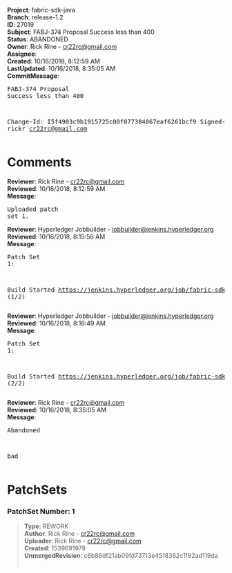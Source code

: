 <strong>Project</strong>: fabric-sdk-java<br><strong>Branch</strong>: release-1.2<br><strong>ID</strong>: 27019<br><strong>Subject</strong>: FABJ-374 Proposal Success less than 400<br><strong>Status</strong>: ABANDONED<br><strong>Owner</strong>: Rick Rine - cr22rc@gmail.com<br><strong>Assignee</strong>:<br><strong>Created</strong>: 10/16/2018, 8:12:59 AM<br><strong>LastUpdated</strong>: 10/16/2018, 8:35:05 AM<br><strong>CommitMessage</strong>:<br><pre>FABJ-374 Proposal Success less than 400

Change-Id: I5f4903c9b1915725c00f077384067eaf6261bcf9
Signed-off-by: rickr <cr22rc@gmail.com>
</pre><h1>Comments</h1><strong>Reviewer</strong>: Rick Rine - cr22rc@gmail.com<br><strong>Reviewed</strong>: 10/16/2018, 8:12:59 AM<br><strong>Message</strong>: <pre>Uploaded patch set 1.</pre><strong>Reviewer</strong>: Hyperledger Jobbuilder - jobbuilder@jenkins.hyperledger.org<br><strong>Reviewed</strong>: 10/16/2018, 8:15:56 AM<br><strong>Message</strong>: <pre>Patch Set 1:

Build Started https://jenkins.hyperledger.org/job/fabric-sdk-java-verify-x86_64/2478/ (1/2)</pre><strong>Reviewer</strong>: Hyperledger Jobbuilder - jobbuilder@jenkins.hyperledger.org<br><strong>Reviewed</strong>: 10/16/2018, 8:16:49 AM<br><strong>Message</strong>: <pre>Patch Set 1:

Build Started https://jenkins.hyperledger.org/job/fabric-sdk-java-verify-1.0.0-x86_64/1299/ (2/2)</pre><strong>Reviewer</strong>: Rick Rine - cr22rc@gmail.com<br><strong>Reviewed</strong>: 10/16/2018, 8:35:05 AM<br><strong>Message</strong>: <pre>Abandoned

bad</pre><h1>PatchSets</h1><h3>PatchSet Number: 1</h3><blockquote><strong>Type</strong>: REWORK<br><strong>Author</strong>: Rick Rine - cr22rc@gmail.com<br><strong>Uploader</strong>: Rick Rine - cr22rc@gmail.com<br><strong>Created</strong>: 1539691979<br><strong>UnmergedRevision</strong>: c6b88df21ab09fd73713e4518362c1f92ad119da<br><br></blockquote>